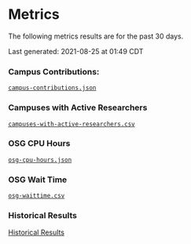 Metrics
=======

The following metrics results are for the past 30 days.

Last generated: 2021-08-25 at 01:49 CDT

### Campus Contributions:

[`campus-contributions.json`](campus-contributions.json)

### Campuses with Active Researchers

[`campuses-with-active-researchers.csv`](campuses-with-active-researchers.csv)

### OSG CPU Hours

[`osg-cpu-hours.json`](osg-cpu-hours.json)

### OSG Wait Time

[`osg-waittime.csv`](osg-waittime.csv)

### Historical Results

[Historical Results](historical-results)

